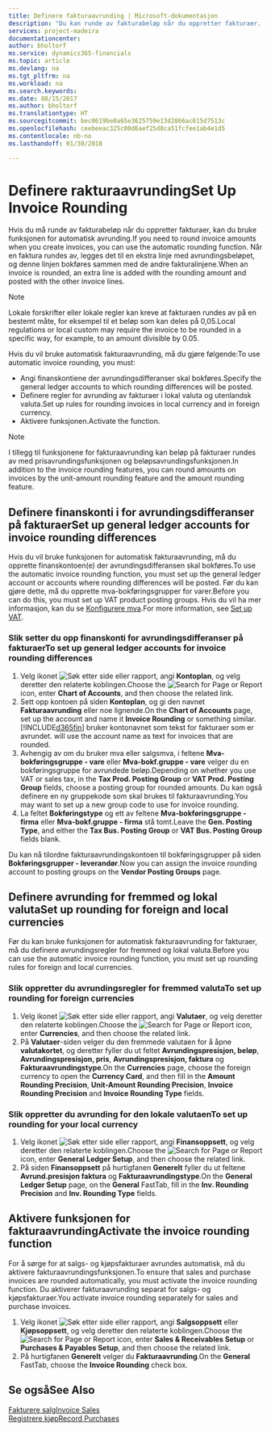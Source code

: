 ```yaml
---
title: Definere fakturaavrunding | Microsoft-dokumentasjon
description: "Du kan runde av fakturabeløp når du oppretter fakturaer. I tillegg kan lokale forskrifter eller lokale regler kreve at fakturaen rundes av på en bestemt måte, for eksempel til et beløp som kan deles på 0,05."
services: project-madeira
documentationcenter: 
author: bholtorf
ms.service: dynamics365-financials
ms.topic: article
ms.devlang: na
ms.tgt_pltfrm: na
ms.workload: na
ms.search.keywords: 
ms.date: 08/15/2017
ms.author: bholtorf
ms.translationtype: HT
ms.sourcegitcommit: bec0619be0a65e3625759e13d2866ac615d7513c
ms.openlocfilehash: ceebeeac325c00d6aef25d8ca51fcfee1ab4e1d5
ms.contentlocale: nb-no
ms.lasthandoff: 01/30/2018

---
```

# <a name="set-up-invoice-rounding"></a><span data-ttu-id="7ee4b-104">Definere rakturaavrunding</span><span class="sxs-lookup"><span data-stu-id="7ee4b-104">Set Up Invoice Rounding</span></span>
<span data-ttu-id="7ee4b-105">Hvis du må runde av fakturabeløp når du oppretter fakturaer, kan du bruke funksjonen for automatisk avrunding.</span><span class="sxs-lookup"><span data-stu-id="7ee4b-105">If you need to round invoice amounts when you create invoices, you can use the automatic rounding function.</span></span> <span data-ttu-id="7ee4b-106">Når en faktura rundes av, legges det til en ekstra linje med avrundingsbeløpet, og denne linjen bokføres sammen med de andre fakturalinjene.</span><span class="sxs-lookup"><span data-stu-id="7ee4b-106">When an invoice is rounded, an extra line is added with the rounding amount and posted with the other invoice lines.</span></span>

> [!NOTE]  
>  <span data-ttu-id="7ee4b-107">Lokale forskrifter eller lokale regler kan kreve at fakturaen rundes av på en bestemt måte, for eksempel til et beløp som kan deles på 0,05.</span><span class="sxs-lookup"><span data-stu-id="7ee4b-107">Local regulations or local custom may require the invoice to be rounded in a specific way, for example, to an amount divisible by 0.05.</span></span>  
  
<span data-ttu-id="7ee4b-108">Hvis du vil bruke automatisk fakturaavrunding, må du gjøre følgende:</span><span class="sxs-lookup"><span data-stu-id="7ee4b-108">To use automatic invoice rounding, you must:</span></span>  
  
* <span data-ttu-id="7ee4b-109">Angi finanskontiene der avrundingsdifferanser skal bokføres.</span><span class="sxs-lookup"><span data-stu-id="7ee4b-109">Specify the general ledger accounts to which rounding differences will be posted.</span></span>  
* <span data-ttu-id="7ee4b-110">Definere regler for avrunding av fakturaer i lokal valuta og utenlandsk valuta.</span><span class="sxs-lookup"><span data-stu-id="7ee4b-110">Set up rules for rounding invoices in local currency and in foreign currency.</span></span>  
* <span data-ttu-id="7ee4b-111">Aktivere funksjonen.</span><span class="sxs-lookup"><span data-stu-id="7ee4b-111">Activate the function.</span></span>  
  
> [!NOTE]  
>  <span data-ttu-id="7ee4b-112">I tillegg til funksjonene for fakturaavrunding kan beløp på fakturaer rundes av med prisavrundingsfunksjonen og beløpsavrundingsfunksjonen.</span><span class="sxs-lookup"><span data-stu-id="7ee4b-112">In addition to the invoice rounding features, you can round amounts on invoices by the unit-amount rounding feature and the amount rounding feature.</span></span>  
 
## <a name="set-up-general-ledger-accounts-for-invoice-rounding-differences"></a><span data-ttu-id="7ee4b-113">Definere finanskonti i for avrundingsdifferanser på fakturaer</span><span class="sxs-lookup"><span data-stu-id="7ee4b-113">Set up general ledger accounts for invoice rounding differences</span></span>
<span data-ttu-id="7ee4b-114">Hvis du vil bruke funksjonen for automatisk fakturaavrunding, må du opprette finanskontoen(e) der avrundingsdifferansen skal bokføres.</span><span class="sxs-lookup"><span data-stu-id="7ee4b-114">To use the automatic invoice rounding function, you must set up the general ledger account or accounts where rounding differences will be posted.</span></span> <span data-ttu-id="7ee4b-115">Før du kan gjøre dette, må du opprette mva-bokføringsgrupper for varer.</span><span class="sxs-lookup"><span data-stu-id="7ee4b-115">Before you can do this, you must set up VAT product posting groups.</span></span> <span data-ttu-id="7ee4b-116">Hvis du vil ha mer informasjon, kan du se [Konfigurere mva](finance-setup-vat.md).</span><span class="sxs-lookup"><span data-stu-id="7ee4b-116">For more information, see [Set up VAT](finance-setup-vat.md).</span></span>  
  
### <a name="to-set-up-general-ledger-accounts-for-invoice-rounding-differences"></a><span data-ttu-id="7ee4b-117">Slik setter du opp finanskonti for avrundingsdifferanser på fakturaer</span><span class="sxs-lookup"><span data-stu-id="7ee4b-117">To set up general ledger accounts for invoice rounding differences</span></span>  
1. <span data-ttu-id="7ee4b-118">Velg ikonet ![Søk etter side eller rapport](media/ui-search/search_small.png "Søk etter side eller rapport"), angi **Kontoplan**, og velg deretter den relaterte koblingen.</span><span class="sxs-lookup"><span data-stu-id="7ee4b-118">Choose the ![Search for Page or Report](media/ui-search/search_small.png "Search for Page or Report icon") icon, enter **Chart of Accounts**, and then choose the related link.</span></span>  
2. <span data-ttu-id="7ee4b-119">Sett opp kontoen på siden **Kontoplan**, og gi den navnet **Fakturaavrunding** eller noe lignende.</span><span class="sxs-lookup"><span data-stu-id="7ee4b-119">On the **Chart of Accounts** page, set up the account and name it **Invoice Rounding** or something similar.</span></span> [!INCLUDE[d365fin](includes/d365fin_md.md)]<span data-ttu-id="7ee4b-120"> bruker kontonavnet som tekst for fakturaer som er avrundet.</span><span class="sxs-lookup"><span data-stu-id="7ee4b-120"> will use the account name as text for invoices that are rounded.</span></span>  
3. <span data-ttu-id="7ee4b-121">Avhengig av om du bruker mva eller salgsmva, i feltene **Mva-bokføringsgruppe - vare** eller **Mva-bokf.gruppe - vare** velger du en bokføringsgruppe for avrundede beløp.</span><span class="sxs-lookup"><span data-stu-id="7ee4b-121">Depending on whether you use VAT or sales tax, in the **Tax Prod. Posting Group** or **VAT Prod. Posting Group** fields, choose a posting group for rounded amounts.</span></span> <span data-ttu-id="7ee4b-122">Du kan også definere en ny gruppekode som skal brukes til fakturaavrunding.</span><span class="sxs-lookup"><span data-stu-id="7ee4b-122">You may want to set up a new group code to use for invoice rounding.</span></span>
4. <span data-ttu-id="7ee4b-123">La feltet **Bokføringstype** og ett av feltene **Mva-bokføringsgruppe - firma** eller **Mva-bokf.gruppe - firma** stå tomt.</span><span class="sxs-lookup"><span data-stu-id="7ee4b-123">Leave the **Gen. Posting Type**, and either the **Tax Bus. Posting Group** or **VAT Bus. Posting Group** fields blank.</span></span> <!-- Why do we say to leave these blank, when there are a lot of other fields we also leave blank but don't mention? -->  
  
<span data-ttu-id="7ee4b-124">Du kan nå tilordne fakturaavrundingskontoen til bokføringsgrupper på siden **Bokføringsgrupper - leverandør**.</span><span class="sxs-lookup"><span data-stu-id="7ee4b-124">Now you can assign the invoice rounding account to posting groups on the **Vendor Posting Groups** page.</span></span>  <!-- Why only the vendor posting groups? -->

## <a name="set-up-rounding-for-foreign-and-local-currencies"></a><span data-ttu-id="7ee4b-125">Definere avrunding for fremmed og lokal valuta</span><span class="sxs-lookup"><span data-stu-id="7ee4b-125">Set up rounding for foreign and local currencies</span></span>
<span data-ttu-id="7ee4b-126">Før du kan bruke funksjonen for automatisk fakturaavrunding for fakturaer, må du definere avrundingsregler for fremmed og lokal valuta.</span><span class="sxs-lookup"><span data-stu-id="7ee4b-126">Before you can use the automatic invoice rounding function, you must set up rounding rules for foreign and local currencies.</span></span>

### <a name="to-set-up-rounding-for-foreign-currencies"></a><span data-ttu-id="7ee4b-127">Slik oppretter du avrundingsregler for fremmed valuta</span><span class="sxs-lookup"><span data-stu-id="7ee4b-127">To set up rounding for foreign currencies</span></span>  
1. <span data-ttu-id="7ee4b-128">Velg ikonet ![Søk etter side eller rapport](media/ui-search/search_small.png "Søk etter side eller rapport"), angi **Valutaer**, og velg deretter den relaterte koblingen.</span><span class="sxs-lookup"><span data-stu-id="7ee4b-128">Choose the ![Search for Page or Report](media/ui-search/search_small.png "Search for Page or Report icon") icon, enter **Currencies**, and then choose the related link.</span></span>  
2. <span data-ttu-id="7ee4b-129">På **Valutaer**-siden velger du den fremmede valutaen for å åpne **valutakortet**, og deretter fyller du ut feltet **Avrundingspresisjon, beløp**, **Avrundingspresisjon, pris**, **Avrundingspresisjon, faktura** og **Fakturaavrundingstype**.</span><span class="sxs-lookup"><span data-stu-id="7ee4b-129">On the **Currencies** page, choose the foreign currency to open the **Currency Card**, and then fill in the **Amount Rounding Precision**, **Unit-Amount Rounding Precision**, **Invoice Rounding Precision** and **Invoice Rounding Type** fields.</span></span>
  
### <a name="to-set-up-rounding-for-your-local-currency"></a><span data-ttu-id="7ee4b-130">Slik oppretter du avrunding for den lokale valutaen</span><span class="sxs-lookup"><span data-stu-id="7ee4b-130">To set up rounding for your local currency</span></span>
1. <span data-ttu-id="7ee4b-131">Velg ikonet ![Søk etter side eller rapport](media/ui-search/search_small.png "Søk etter side eller rapport"), angi **Finansoppsett**, og velg deretter den relaterte koblingen.</span><span class="sxs-lookup"><span data-stu-id="7ee4b-131">Choose the ![Search for Page or Report](media/ui-search/search_small.png "Search for Page or Report icon") icon, enter **General Ledger Setup**, and then choose the related link.</span></span>  
2. <span data-ttu-id="7ee4b-132">På siden **Finansoppsett** på hurtigfanen **Generelt** fyller du ut feltene **Avrund.presisjon faktura** og **Fakturaavrundingstype**.</span><span class="sxs-lookup"><span data-stu-id="7ee4b-132">On the **General Ledger Setup** page, on the **General** FastTab, fill in the **Inv. Rounding Precision** and **Inv. Rounding Type** fields.</span></span>  

## <a name="activate-the-invoice-rounding-function"></a><span data-ttu-id="7ee4b-133">Aktivere funksjonen for fakturaavrunding</span><span class="sxs-lookup"><span data-stu-id="7ee4b-133">Activate the invoice rounding function</span></span>  
<span data-ttu-id="7ee4b-134">For å sørge for at salgs- og kjøpsfakturaer avrundes automatisk, må du aktivere fakturaavrundingsfunksjonen.</span><span class="sxs-lookup"><span data-stu-id="7ee4b-134">To ensure that sales and purchase invoices are rounded automatically, you must activate the invoice rounding function.</span></span> <span data-ttu-id="7ee4b-135">Du aktiverer fakturaavrunding separat for salgs- og kjøpsfakturaer.</span><span class="sxs-lookup"><span data-stu-id="7ee4b-135">You activate invoice rounding separately for sales and purchase invoices.</span></span>

1. <span data-ttu-id="7ee4b-136">Velg ikonet ![Søk etter side eller rapport](media/ui-search/search_small.png "Søk etter side eller rapport"), angi **Salgsoppsett** eller **Kjøpsoppsett**, og velg deretter den relaterte koblingen.</span><span class="sxs-lookup"><span data-stu-id="7ee4b-136">Choose the ![Search for Page or Report](media/ui-search/search_small.png "Search for Page or Report icon") icon, enter **Sales & Receivables Setup** or **Purchases & Payables Setup**, and then choose the related link.</span></span>  
2. <span data-ttu-id="7ee4b-137">På hurtigfanen **Generelt** velger du **Fakturaavrunding**.</span><span class="sxs-lookup"><span data-stu-id="7ee4b-137">On the **General** FastTab, choose the **Invoice Rounding** check box.</span></span>  
  
## <a name="see-also"></a><span data-ttu-id="7ee4b-138">Se også</span><span class="sxs-lookup"><span data-stu-id="7ee4b-138">See Also</span></span>  
[<span data-ttu-id="7ee4b-139">Fakturere salg</span><span class="sxs-lookup"><span data-stu-id="7ee4b-139">Invoice Sales</span></span>](sales-how-invoice-sales.md)  
[<span data-ttu-id="7ee4b-140">Registrere kjøp</span><span class="sxs-lookup"><span data-stu-id="7ee4b-140">Record Purchases</span></span>](purchasing-how-record-purchases.md)
